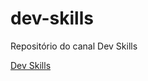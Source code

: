 # dev-skills

Repositório do canal Dev Skills

[Dev Skills](https://www.youtube.com/@ODevSkills "Youtube")
